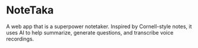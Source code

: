 # NoteTaka
A web app that is a superpower notetaker. Inspired by Cornell-style notes, it uses AI to help summarize, generate questions, and transcribe voice recordings.
